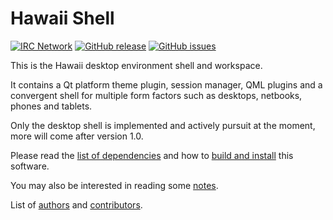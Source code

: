 Hawaii Shell
============

[![IRC Network](https://img.shields.io/badge/irc-freenode-blue.svg "IRC Freenode")](https://webchat.freenode.net/?channels=hawaii-desktop)
[![GitHub release](https://img.shields.io/github/release/hawaii-desktop/hawaii-shell.svg)](https://github.com/hawaii-desktop/hawaii-shell)
[![GitHub issues](https://img.shields.io/github/issues/hawaii-desktop/hawaii-shell.svg)](https://github.com/hawaii-desktop/hawaii-shell/issues)

This is the Hawaii desktop environment shell and workspace.

It contains a Qt platform theme plugin, session manager, QML plugins
and a convergent shell for multiple form factors such as desktops,
netbooks, phones and tablets.

Only the desktop shell is implemented and actively pursuit at the
moment, more will come after version 1.0.

Please read the [list of dependencies](DEPENDENCIES.md) and how to
[build and install](BUILD.md) this software.

You may also be interested in reading some [notes](NOTES.md).

List of [authors](AUTHORS.md) and [contributors](CONTRIBUTORS.md).
